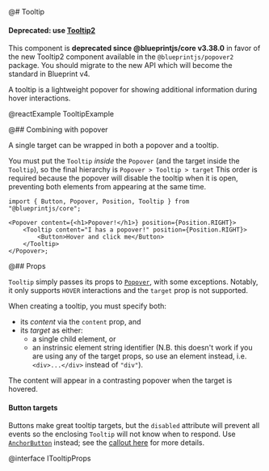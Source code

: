 @# Tooltip

<div class="@ns-callout @ns-intent-danger @ns-icon-error">
    <h4 class="@ns-heading">

Deprecated: use [Tooltip2](#popover2/tooltip2)

</h4>

This component is **deprecated since @blueprintjs/core v3.38.0** in favor of the new
Tooltip2 component available in the `@blueprintjs/popover2` package. You should migrate
to the new API which will become the standard in Blueprint v4.

</div>

A tooltip is a lightweight popover for showing additional information during hover interactions.

@reactExample TooltipExample

@## Combining with popover

A single target can be wrapped in both a popover and a tooltip.

You must put the `Tooltip` _inside_ the `Popover` (and the target inside the
`Tooltip`), so the final hierarchy is `Popover > Tooltip > target` This order is
required because the popover will disable the tooltip when it is open,
preventing both elements from appearing at the same time.

```tsx
import { Button, Popover, Position, Tooltip } from "@blueprintjs/core";

<Popover content={<h1>Popover!</h1>} position={Position.RIGHT}>
    <Tooltip content="I has a popover!" position={Position.RIGHT}>
        <Button>Hover and click me</Button>
    </Tooltip>
</Popover>;
```

@## Props

`Tooltip` simply passes its props to [`Popover`](#core/components/popover), with
some exceptions. Notably, it only supports `HOVER` interactions and the `target`
prop is not supported.

When creating a tooltip, you must specify both:

-   its _content_ via the `content` prop, and
-   its _target_ as either:
    -   a single child element, or
    -   an instrinsic element string identifier (N.B. this doesn't work if you are using any of the target props, so use an element instead, i.e. `<div>...</div>` instead of `"div"`).

The content will appear in a contrasting popover when the target is hovered.

<div class="@ns-callout @ns-intent-warning @ns-icon-warning-sign">
    <h4 class="@ns-heading">Button targets</h4>

Buttons make great tooltip targets, but the `disabled` attribute will prevent all
events so the enclosing `Tooltip` will not know when to respond.
Use [`AnchorButton`](#core/components/button.anchor-button) instead;
see the [callout here](#core/components/button.props) for more details.

</div>

@interface ITooltipProps
